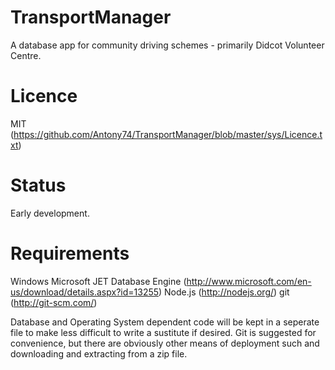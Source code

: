 TransportManager
================

A database app for community driving schemes - primarily Didcot Volunteer Centre.


Licence
=======

MIT (https://github.com/Antony74/TransportManager/blob/master/sys/Licence.txt)


Status
======

Early development.


Requirements
============

Windows
Microsoft JET Database Engine (http://www.microsoft.com/en-us/download/details.aspx?id=13255)
Node.js (http://nodejs.org/)
git (http://git-scm.com/)

Database and Operating System dependent code will be kept in a seperate file to make less difficult to write a sustitute if desired.  Git is suggested for convenience, but there are obviously other means of deployment such and downloading and extracting from a zip file.
